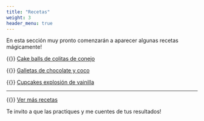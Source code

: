 ```yaml
---
title: "Recetas"
weight: 3
header_menu: true
---
```


En esta sección muy pronto comenzarán a aparecer algunas recetas mágicamente!

{{<icon class="fa fa-hand-o-right">}}&nbsp;[Cake balls de colitas de conejo](recipes/cake_balls_conejo)

{{<icon class="fa fa-hand-o-right">}}&nbsp;[Galletas de chocolate y coco](recipes/galletas_nido_chocolate_y_coco)

{{<icon class="fa fa-hand-o-right">}}&nbsp;[Cupcakes explosión de vainilla](recipes/cupcakes_vainilla_chantilly)

__________________________________________
{{<icon class="fa fa-hand-o-right">}}&nbsp;[Ver más recetas](categories)

Te invito a que las practiques y me cuentes de tus resultados!






